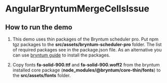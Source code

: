 # AngularBryntumMergeCellsIssue

## How to run the demo

1. This demo uses thin packages of the Bryntum scheduler pro.
  Put npm tgz packages to the **src/assets/bryntum-scheduler-pro** folder.
  The list of required packages see in the package.json file.
  As an alternative you can use [bryntum guide](https://www.bryntum.com/products/scheduler/docs/guide/Scheduler/quick-start/angular#access-to-npm-registry) to install the packages.

2. Copy fonts **fa-solid-900.ttf** and **fa-solid-900.woff2** from the bryntum installed core package
  (**node_modules/@bryntum/core-thin/fonts**) to the **src/assets/fonts** folder.
